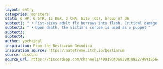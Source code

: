 ```yaml
---
layout: entry 
categories: monsters
stats: 6 HP, 6 STR, 12 DEX, 3 CHA, bite (d6), Group of d6
subtext1: " • Fist-sizes adult fly burrows into flesh. Critical damage: lose d6 STR. Builds silk tendons inside of corpses. Can speak through tymbal clicks."
subtext2: " • Upon death, the victim's corpse is used as a puppet."
subtext3: 
subtext4: 
author: yochaigal
inspiration: From the Bestiarum Geondica
inspiration_source: https://natetreme.itch.io/bestiarum
source: discord
source_url: https://discordapp.com/channels/499193406828838922/499195645131882506/693518743086825562
---
```

